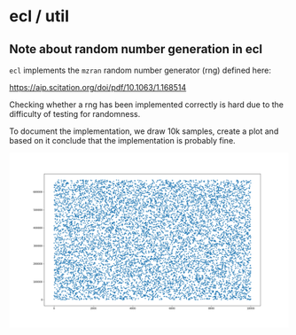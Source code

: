 # ecl / util

## Note about random number generation in ecl

`ecl` implements the `mzran` random number generator (rng) defined here:

https://aip.scitation.org/doi/pdf/10.1063/1.168514

Checking whether a rng has been implemented correctly is hard due to the difficulty of testing for randomness.

To document the implementation, we draw 10k samples, create a plot and based on it conclude that the implementation is probably fine.

<img src="figs/mzran_random_values.png"/>
